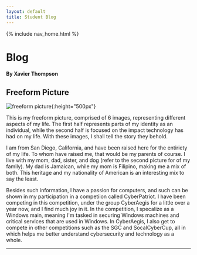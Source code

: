 ```yaml
---
layout: default
title: Student Blog
---
```


{% include nav_home.html %}

# Blog
#### By Xavier Thompson

## Freeform Picture
![freeform picture]({{site.baseurl}}/images/freeform.png){:height="500px"}

This is my freeform picture, comprised of 6 images, representing different aspects of my life. The first half represents parts of my identity as an individual, while the second half is focused on the impact technology has had on my life. With these images, I shall tell the story they behold.

I am from San Diego, California, and have been raised here for the entiriety of my life. To whom have raised me, that would be my parents of course. I live with my mom, dad, sister, and dog (refer to the second picture for of my family). My dad is Jamaican, while my mom is Filipino, making me a mix of both. This heritage and my nationality of American is an interesting mix to say the least. 

Besides such information, I have a passion for computers, and such can be shown in my participation in a competiion called CyberPatriot. I have been competing in this competition, under the group CyberAegis for a little over a year now, and I find much joy in it. In the competition, I specalize as a Windows main, meaning I'm tasked in securing Windows machines and critical services that are used in Windows. In CyberAegis, I also get to compete in other competitions such as the SGC and SocalCyberCup, all in which helps me better understand cybersecurity and technology as a whole.

---
